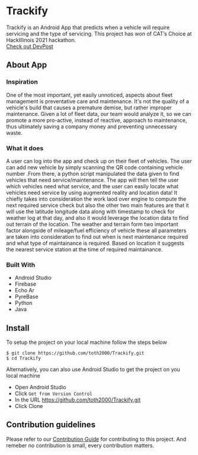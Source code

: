 # Trackify

Trackify is an Android App that predicts when a vehicle will require servicing and the type of servicing. This project has won of CAT’s Choice at HackIllinois 2021 hackathon.
<br>
[Check out DevPost](https://devpost.com/software/trackify-gsal28)

## About App

### Inspiration

One of the most important, yet easily unnoticed, aspects about fleet management is preventative care and maintenance. It's not the quality of a vehicle's build that causes a premature demise, but rather improper maintenance. Given a lot of fleet data, our team would analyze it, so we can promote a more pro-active, instead of reactive, approach to maintenance, thus ultimately saving a company money and preventing unnecessary waste.

### What it does

A user can log into the app and check up on their fleet of vehicles. The user can add new vehicle by simply scanning the QR code containing vehicle number .From there, a python script manipulated the data given to find vehicles that need service/maintenance. The app will then tell the user which vehicles need what service, and the user can easily locate what vehicles need service by using augmented reality and location data! It chiefly takes into consideration the work laod over engine to compute the next required service check but also the other two main features are that it will use the latitude longitude data along with timestamp to check for weather log at that day, and also it would leverage the location data to find out terrain of the location. The weather and terrain form two important factor alongside of mileage/fuel efficiency of vehicle these all parameters are taken into consideration to find out when is next maintenance required and what type of maintainance is required. Based on location it suggests the nearest service station at the time of required maintainance.

### Built With

 - Android Studio
 - Firebase
 - Echo Ar
 - PyreBase
 - Python
 - Java
 
## Install

To setup the project on your local machine follow the steps below

    $ git clone https://github.com/toth2000/Trackify.git
    $ cd Trackify
    
Alternatively, you can also use Android Studio to get the project on you local machine
 - Open Android Studio
 - Click `Get from Version Control`
 - In the URL https://github.com/toth2000/Trackify.git
 - Click Clone

## Contribution guidelines

Please refer to our [Contribution Guide](https://github.com/toth2000/Trackify/blob/master/CONTRIBUTING.md) for contributing to this project. And remeber no contribution is small,  every contribution matters.
